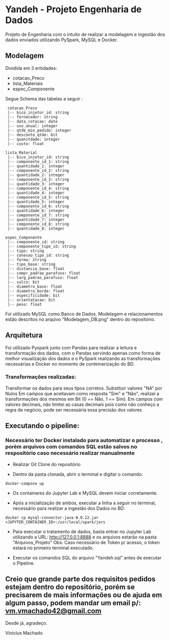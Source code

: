 # Yandeh - Projeto Engenharia de Dados

Projeto de Engenharia com o intuito de realizar a modelagem e ingestão dos dados enviados utilizando PySpark, MySQL e Docker.

## Modelagem

Dividida em 3 entidades: 

 - cotacao_Preco
 - lista_Materiais
 - espec_Componente
 
Segue Schema das tabelas a seguir :

```
 cotacao_Preco
 |-- bico_injetor_id: string 
 |-- fornecedor: string 
 |-- data_cotacao: date 
 |-- uso_anual: integer
 |-- qtde_min_pedido: integer 
 |-- desconto_qtde: bit
 |-- quanitdade: integer
 |-- custo: float 
```
```
lista_Material 
 |-- bico_injetor_id: string 
 |-- componente_id_1: string 
 |-- quantidade_1: integer
 |-- componente_id_2: string 
 |-- quantidade_2: integer 
 |-- componente_id_3: string 
 |-- quantidade_3: integer 
 |-- componente_id_4: string 
 |-- quantidade_4: integer 
 |-- componente_id_5: string 
 |-- quantidade_5: integer 
 |-- componente_id_6: string 
 |-- quantidade_6: integer 
 |-- componente_id_7: string 
 |-- quantidade_7: integer
 |-- componente_id_8: string
 |-- quantidade_8: integer 
```

```
espec_Componente
 |-- componente_id: string 
 |-- componente_tipo_id: string 
 |-- tipo: string 
 |-- conexao_tipo_id: string 
 |-- forma: string 
 |-- tipo_base: string 
 |-- distancia_base: float 
 |-- compr_padrao_parafuso: float 
 |-- larg_padrao_parafuso: float 
 |-- sulco: bit 
 |-- diametro_base: float 
 |-- diametro_borda: float 
 |-- especificidade: bit
 |-- orientatacao: bit 
 |-- peso: float 
```

Foi utilizado MySQL como Banco de Dados.
Modelagem e relacionamentos estão descritos no arquivo "Modelagem_DB.png" dentro do repositório.
 
## Arquitetura

Foi utilizado Pyspark junto com Pandas para realizar a leitura e transformação dos dados, com o Pandas servindo apenas como forma de melhor
visualização dos dados e o PySpark realizando as transformações necessárias e Docker no momento de conteinerização do BD.

### Transformações realizadas: 

Transformar os dados para seus tipos corretos.
Substituir valores "NA" por Nulos
Em campos que aceitavam como resposta "Sim" e "Não", realizei a transformações dos mesmos em Bit (0 == Não, 1 == Sim).
Em campos com valores decimais, não limitei as casas decimais pois como não conheço a regra de negócio, pode ser necessária essa precisão dos valores

## Executando o pipeline:

### Necessário ter Docker instalado para automatizar o processo , porém arquivos com comandos SQL estão salvos no respositório caso necessário realizar manualmente

 - Realizar Git Clone do repositório

 - Dentro da pasta clonada, abrir o terminal e digitar o comando: 

```
docker-compose up
```
 - Os containeres do Jupyter Lab e MySQL devem iniciar corretamente.

 - Após a inicialização de ambos, executar a linha a seguir no terminal, necessário para realizar a ingestão dos Dados no BD: 

```
docker cp mysql-connector-java-8.0.22.jar <JUPYTER_CONTAINER_ID>:/usr/local/spark/jars

```
 - Para executar o tratamento de dados, basta entrar no Jupyter Lab utilizando a URL: http://127.0.0.1:8888 e os arquivos estarão na pasta "Arquivos_Projeto"
   Obs: Caso necessário de Token p/ acesso, o token estará no primeiro terminal executado.

 - Executar os comandos SQL do arquivo "Yandeh.sql" antes de executar o Pipeline.
 
 ## Creio que grande parte dos requisitos pedidos estejam dentro do repositório, porém se precisarem de mais informações ou de ajuda em algum passo, podem mandar um email p/:   vm.vmachado42@gmail.com
 
Desde já, agradeço. 

Vinicius Machado


